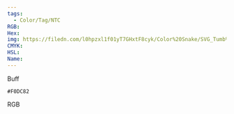 ```yaml
---
tags:
  - Color/Tag/NTC
RGB:
Hex:
img: https://filedn.com/l0hpzxl1f01yT7GHxtF8cyk/Color%20Snake/SVG_Tumb%20Mass%20No%20Name/F0DC82.svg
CMYK:
HSL:
Name:
---
```

Buff
```palette
#F0DC82
```
RGB
